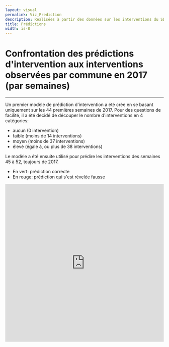 ```yaml
---
layout: visual
permalink: Viz_Prediction
description: Realisées à partir des données sur les interventions du SDIS de l'Essonne
title: Prédictions
width: is-8
---
```


# **Confrontation** des __prédictions__ d'intervention aux interventions __observées__ par commune en 2017 (par semaines)
----  
Un premier modèle de prédiction d'intervention a été crée en se basant uniquement sur les 44 premières semaines de 2017.
Pour des questions de facilité, il a été decidé de découper le nombre d'interventions en 4 catégories:   
  * aucun  (0 intervention)
  * faible (moins de 14 interventions)
  * moyen  (moins de 37 interventions)
  * élevé  (égale à, ou plus de 38 interventions)

Le modèle a été ensuite utilisé pour prédire les interventions des semaines 45 à 52, toujours de 2017.  
  * En vert: prédiction correcte  
  * En rouge: prédiction qui s'est révelée fausse  

<iframe id="freshwidget-frame" src="https://algo.previsecours.fr/dip/api/webapps/view?projectKey=PRVISECOURSVISUALISATION&webAppId=UNrVW9n&apiKey=8ZTkXTPk1HlaqjLT5U490sj3PTkqkNip" scrolling="auto" allowtransparency="true" style="height: 500px; width: 100%;" frameborder="0"> </div></iframe>
